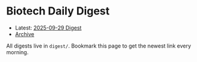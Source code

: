 # Biotech Daily Digest

- Latest: [2025-09-29 Digest](digest/2025-09-29.md)
- [Archive](archive.md)

All digests live in `digest/`. Bookmark this page to get the newest link every morning.
